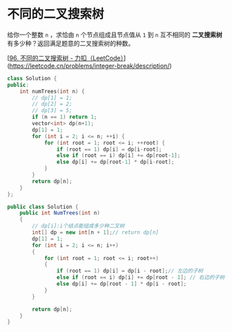 # 不同的二叉搜索树

给你一个整数 `n` ，求恰由 `n` 个节点组成且节点值从 `1` 到 `n` 互不相同的 **二叉搜索树** 有多少种？返回满足题意的二叉搜索树的种数。

[[96. 不同的二叉搜索树 - 力扣（LeetCode）](https://leetcode.cn/problems/unique-binary-search-trees/description/)](https://leetcode.cn/problems/integer-break/description/)

```c++
class Solution {
public:
    int numTrees(int n) {
        // dp[1] = 1;
        // dp[2] = 2;
        // dp[3] = 5;
        if (n == 1) return 1;
        vector<int> dp(n+1);
        dp[1] = 1;
        for (int i = 2; i <= n; ++i) {
            for (int root = 1; root <= i; ++root) {
                if (root == 1) dp[i] = dp[i-root];
                else if (root == i) dp[i] += dp[root-1];
                else dp[i] += dp[root-1] * dp[i-root];
            }
        }
        return dp[n];
    }
};
```

```c#
public class Solution {
    public int NumTrees(int n)
    {
        // dp[i]:i个结点能组成多少种二叉树
        int[] dp = new int[n + 1];// return dp[n]
        dp[1] = 1;
        for (int i = 2; i <= n; i++)
        {
            for (int root = 1; root <= i; root++)
            {
                if (root == 1) dp[i] = dp[i - root];// 左边的子树
                else if (root == i) dp[i] += dp[root - 1]; // 右边的子树
                else dp[i] += dp[root - 1] * dp[i - root];
            }
        }

        return dp[n];
    }
}
```

